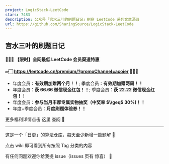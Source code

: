 ```yaml
---
project: LogicStack-LeetCode
stars: 7483
description: 公众号「宫水三叶的刷题日记」刷穿 LeetCode 系列文章源码
url: https://github.com/SharingSource/LogicStack-LeetCode
---
```


宫水三叶的刷题日记
---------

#### 🎉🎉🎉 【限时】**全网最低** LeetCode 会员渠道特惠

#### 👉🏻 https://leetcode.cn/premium/?promoChannel=acoier 📢📢📢

-   年度会员：**有效期加赠两个月！！**; 季度会员：**有效期加赠两周！！**
-   年度会员：**获 66.66 微信现金红包！！**; 季度会员：**获 22.22 微信现金红包！！**
-   年度会员：**参与当月丰厚专属实物抽奖（中奖率 $\\geq$ 30%)！！**
-   年度+季度会员：**月度刷题体验券！！**

更多福利详情点击 这里 查阅 🤩

* * *

这是一个「日更」的算法仓库，每天至少新增一篇题解 🤣

点击 wiki 即可看到所有按照 Tag 分类的内容

有任何问题欢迎你给我提 issue（issues 页有 惊喜） 🤣
